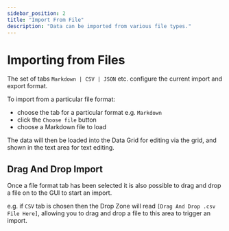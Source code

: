 ```yaml
---
sidebar_position: 2
title: "Import From File"
description: "Data can be imported from various file types."
---
```


# Importing from Files

The set of tabs `Markdown | CSV | JSON` etc. configure the current import and export format.

To import from a particular file format:

- choose the tab for a particular format e.g. `Markdown`
- click the `Choose file` button
- choose a Markdown file to load

The data will then be loaded into the Data Grid for editing via the grid, and shown in the text area for text editing.

## Drag And Drop Import

Once a file format tab has been selected it is also possible to drag and drop a file on to the GUI to start an import.

e.g. if `CSV` tab is chosen then the Drop Zone will read `[Drag And Drop .csv File Here]`, allowing you to drag and drop a file to this area to trigger an import.